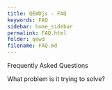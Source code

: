 ```yaml
---
title: QEWDjs - FAQ
keywords: FAQ
sidebar: home_sidebar
permalink: FAQ.html
folder: qewd
filename: FAQ.md
---
```





Frequently Asked Questions



What problem is it trying to solve?


